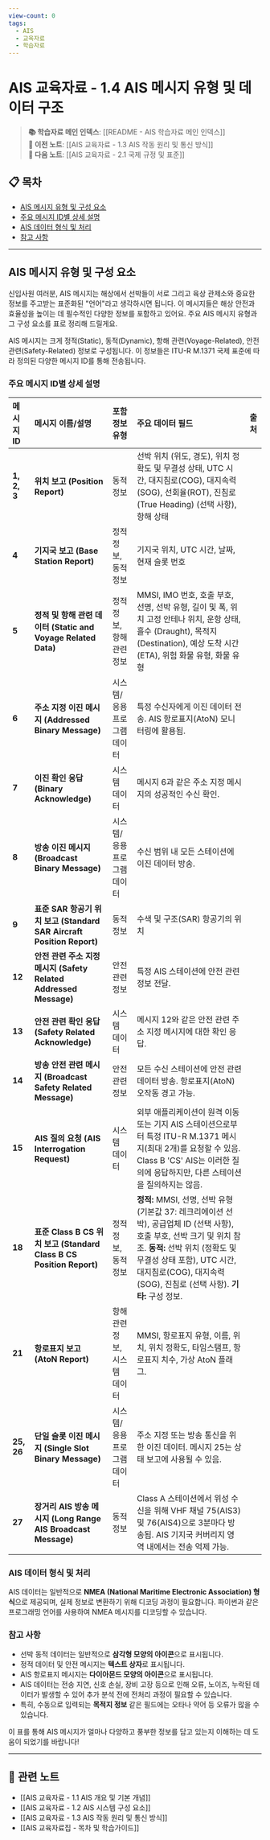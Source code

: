 ```yaml
---
view-count: 0
tags:
  - AIS
  - 교육자료
  - 학습자료
---
```

# AIS 교육자료 - 1.4 AIS 메시지 유형 및 데이터 구조

> **📚 학습자료 메인 인덱스**: [[README - AIS 학습자료 메인 인덱스]]  
> **📖 이전 노트**: [[AIS 교육자료 - 1.3 AIS 작동 원리 및 통신 방식]]  
> **📖 다음 노트**: [[AIS 교육자료 - 2.1 국제 규정 및 표준]]

## 📋 목차
- [AIS 메시지 유형 및 구성 요소](#ais-메시지-유형-및-구성-요소)
- [주요 메시지 ID별 상세 설명](#주요-메시지-id별-상세-설명)
- [AIS 데이터 형식 및 처리](#ais-데이터-형식-및-처리)
- [참고 사항](#참고-사항)

---

## AIS 메시지 유형 및 구성 요소

신입사원 여러분, AIS 메시지는 해상에서 선박들이 서로 그리고 육상 관제소와 중요한 정보를 주고받는 표준화된 "언어"라고 생각하시면 됩니다. 이 메시지들은 해상 안전과 효율성을 높이는 데 필수적인 다양한 정보를 포함하고 있어요. 주요 AIS 메시지 유형과 그 구성 요소를 표로 정리해 드릴게요.

AIS 메시지는 크게 정적(Static), 동적(Dynamic), 항해 관련(Voyage-Related), 안전 관련(Safety-Related) 정보로 구성됩니다. 이 정보들은 ITU-R M.1371 국제 표준에 따라 정의된 다양한 메시지 ID를 통해 전송됩니다.

### **주요 메시지 ID별 상세 설명**

|메시지 ID|메시지 이름/설명|포함 정보 유형|주요 데이터 필드|출처|
|:--|:--|:--|:--|:--|
|**1, 2, 3**|**위치 보고 (Position Report)**|동적 정보|선박 위치 (위도, 경도), 위치 정확도 및 무결성 상태, UTC 시간, 대지침로(COG), 대지속력(SOG), 선회율(ROT), 진침로(True Heading) (선택 사항), 항해 상태||
|**4**|**기지국 보고 (Base Station Report)**|정적 정보, 동적 정보|기지국 위치, UTC 시간, 날짜, 현재 슬롯 번호||
|**5**|**정적 및 항해 관련 데이터 (Static and Voyage Related Data)**|정적 정보, 항해 관련 정보|MMSI, IMO 번호, 호출 부호, 선명, 선박 유형, 길이 및 폭, 위치 고정 안테나 위치, 운항 상태, 흘수 (Draught), 목적지 (Destination), 예상 도착 시간(ETA), 위험 화물 유형, 화물 유형||
|**6**|**주소 지정 이진 메시지 (Addressed Binary Message)**|시스템/응용 프로그램 데이터|특정 수신자에게 이진 데이터 전송. AIS 항로표지(AtoN) 모니터링에 활용됨.||
|**7**|**이진 확인 응답 (Binary Acknowledge)**|시스템 데이터|메시지 6과 같은 주소 지정 메시지의 성공적인 수신 확인.||
|**8**|**방송 이진 메시지 (Broadcast Binary Message)**|시스템/응용 프로그램 데이터|수신 범위 내 모든 스테이션에 이진 데이터 방송.||
|**9**|**표준 SAR 항공기 위치 보고 (Standard SAR Aircraft Position Report)**|동적 정보|수색 및 구조(SAR) 항공기의 위치||
|**12**|**안전 관련 주소 지정 메시지 (Safety Related Addressed Message)**|안전 관련 정보|특정 AIS 스테이션에 안전 관련 정보 전달.||
|**13**|**안전 관련 확인 응답 (Safety Related Acknowledge)**|시스템 데이터|메시지 12와 같은 안전 관련 주소 지정 메시지에 대한 확인 응답.||
|**14**|**방송 안전 관련 메시지 (Broadcast Safety Related Message)**|안전 관련 정보|모든 수신 스테이션에 안전 관련 데이터 방송. 항로표지(AtoN) 오작동 경고 가능.||
|**15**|**AIS 질의 요청 (AIS Interrogation Request)**|시스템 데이터|외부 애플리케이션이 원격 이동 또는 기지 AIS 스테이션으로부터 특정 ITU-R M.1371 메시지(최대 2개)를 요청할 수 있음. Class B 'CS' AIS는 이러한 질의에 응답하지만, 다른 스테이션을 질의하지는 않음.||
|**18**|**표준 Class B CS 위치 보고 (Standard Class B CS Position Report)**|정적 정보, 동적 정보|**정적:** MMSI, 선명, 선박 유형 (기본값 37: 레크리에이션 선박), 공급업체 ID (선택 사항), 호출 부호, 선박 크기 및 위치 참조. **동적:** 선박 위치 (정확도 및 무결성 상태 포함), UTC 시간, 대지침로(COG), 대지속력(SOG), 진침로 (선택 사항). **기타:** 구성 정보.||
|**21**|**항로표지 보고 (AtoN Report)**|항해 관련 정보, 시스템 데이터|MMSI, 항로표지 유형, 이름, 위치, 위치 정확도, 타임스탬프, 항로표지 치수, 가상 AtoN 플래그.||
|**25, 26**|**단일 슬롯 이진 메시지 (Single Slot Binary Message)**|시스템/응용 프로그램 데이터|주소 지정 또는 방송 통신을 위한 이진 데이터. 메시지 25는 상태 보고에 사용될 수 있음.||
|**27**|**장거리 AIS 방송 메시지 (Long Range AIS Broadcast Message)**|동적 정보|Class A 스테이션에서 위성 수신을 위해 VHF 채널 75(AIS3) 및 76(AIS4)으로 3분마다 방송됨. AIS 기지국 커버리지 영역 내에서는 전송 억제 가능.||

### **AIS 데이터 형식 및 처리**

AIS 데이터는 일반적으로 **NMEA (National Maritime Electronic Association) 형식**으로 제공되며, 실제 정보로 변환하기 위해 디코딩 과정이 필요합니다. 파이썬과 같은 프로그래밍 언어를 사용하여 NMEA 메시지를 디코딩할 수 있습니다.

### **참고 사항**

- 선박 동적 데이터는 일반적으로 **삼각형 모양의 아이콘**으로 표시됩니다.
- 정적 데이터 및 안전 메시지는 **텍스트 상자**로 표시됩니다.
- AIS 항로표지 메시지는 **다이아몬드 모양의 아이콘**으로 표시됩니다.
- AIS 데이터는 전송 지연, 신호 손실, 장비 고장 등으로 인해 오류, 노이즈, 누락된 데이터가 발생할 수 있어 추가 분석 전에 전처리 과정이 필요할 수 있습니다.
- 특히, 수동으로 입력되는 **목적지 정보** 같은 필드에는 오타나 약어 등 오류가 많을 수 있습니다.

이 표를 통해 AIS 메시지가 얼마나 다양하고 풍부한 정보를 담고 있는지 이해하는 데 도움이 되었기를 바랍니다!

---

## 🔗 관련 노트
- [[AIS 교육자료 - 1.1 AIS 개요 및 기본 개념]]
- [[AIS 교육자료 - 1.2 AIS 시스템 구성 요소]]
- [[AIS 교육자료 - 1.3 AIS 작동 원리 및 통신 방식]]
- [[AIS 교육자료집 - 목차 및 학습가이드]]
